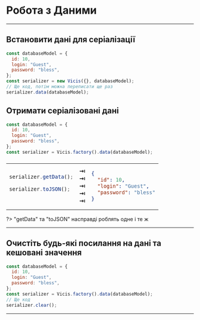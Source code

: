 # Робота з Даними

---

## Встановити дані для серіалізації

```js
const databaseModel = {
  id: 10,
  login: "Guest",
  password: "bless",
};
const serializer = new Vicis({}, databaseModel);
// Ще код, потім можна переписати ще раз
serializer.data(databaseModel);
```

## Отримати серіалізовані дані

```js
const databaseModel = {
  id: 10,
  login: "Guest",
  password: "bless",
};
const serializer = Vicis.factory().data(databaseModel);
```

<table><thead><tr><td colspan="3">
</td></tr></thead><tbody>
<tr><td>

```js
serializer.getData();

serializer.toJSON();



```

</td>
<td>
<strong>&#x21E5;</strong><br>
<strong>&#x21E5;</strong><br>
<strong>&#x21E5;</strong><br>
<strong>&#x21E5;</strong><br>
<strong>&#x21E5;</strong><br>
</td>
<td>

```json
{
  "id": 10,
  "login": "Guest",
  "password": "bless"
}
```

</td></tr>
</tbody></table>

?> "getData" та "toJSON" насправді роблять одне і те ж

---

## Очистіть будь-які посилання на дані та кешовані значення

```js
const databaseModel = {
  id: 10,
  login: "Guest",
  password: "bless",
};
const serializer = Vicis.factory().data(databaseModel);
// Ще код
serializer.clear();
```

---
